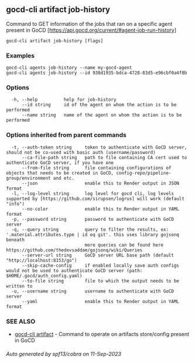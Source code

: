 ## gocd-cli artifact job-history

Command to GET information of the jobs that ran on a specific agent present in GoCD [https://api.gocd.org/current/#agent-job-run-history]

```
gocd-cli artifact job-history [flags]
```

### Examples

```
gocd-cli agents job-history --name my-gocd-agent
gocd-cli agents job-history --id 938d1935-bdca-4728-83d5-e96cbf0a4f8b
```

### Options

```
  -h, --help          help for job-history
      --id string     id of the agent on whom the action is to be performed
      --name string   name of the agent on whom the action is to be performed
```

### Options inherited from parent commands

```
  -t, --auth-token string     token to authenticate with GoCD server, should not be co-used with basic auth (username/password)
      --ca-file-path string   path to file containing CA cert used to authenticate GoCD server, if you have one
      --from-file string      file containing configurations of objects that needs to be created in GoCD, config-repo/pipeline-group/environment and etc.
      --json                  enable this to Render output in JSON format
  -l, --log-level string      log level for gocd cli, log levels supported by [https://github.com/sirupsen/logrus] will work (default "info")
      --no-color              enable this to Render output in YAML format
  -p, --password string       password to authenticate with GoCD server
  -q, --query string          query to filter the results, ex: '.material.attributes.type | id eq git'. this uses library gojsonq beneath
                              more queries can be found here https://github.com/thedevsaddam/gojsonq/wiki/Queries
      --server-url string     GoCD server URL base path (default "http://localhost:8153/go")
      --skip-cache-config     if enabled locally save auth configs would not be used to authenticate GoCD server (path: $HOME/.gocd/auth_config.yaml)
      --to-file string        file to which the output needs to be written to
  -u, --username string       username to authenticate with GoCD server
      --yaml                  enable this to Render output in YAML format
```

### SEE ALSO

* [gocd-cli artifact](gocd-cli_artifact.md)	 - Command to operate on artifacts store/config present in GoCD

###### Auto generated by spf13/cobra on 11-Sep-2023
